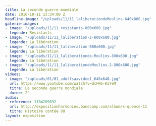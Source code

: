 ```yaml
---
title: La seconde guerre mondiale
date: 2016-10-11 13:34:00 Z
headline-image: "/uploads/11/11_laliberationdeMoulins-640x800.jpg"
galerie-images:
- image: "/uploads/11/11_resistants-800x600.jpg"
  legende: Résistants
- image: "/uploads/11/11_laliberation-2-800x600.jpg"
  legende: La libération
- image: "/uploads/11/11_laliberation-800x600.jpg"
  legende: La libération
- image: "/uploads/11/11_laliberationde-Moulins-800x600.jpg"
  legende: La libération
- image: "/uploads/11/11_laliberationdeMoulins-2-800x600.jpg"
  legende: La libération
videos:
- image: "/uploads/01/01_adolfsaxvideo1_640x640.jpg"
  url: https://www.youtube.com/watch?v=dcFR6-KsYeM
  titre: La seconde guerre mondiale
  duree: 2'
audio:
- reference: 1104209032
  url: http://expositionharmonies.bandcamp.com/album/s-quence-11
  titre: Histoire contée 08
layout: exposition
---
```


